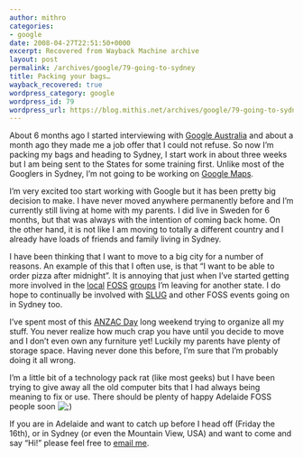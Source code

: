 ```yaml
---
author: mithro
categories:
- google
date: 2008-04-27T22:51:50+0000
excerpt: Recovered from Wayback Machine archive
layout: post
permalink: /archives/google/79-going-to-sydney
title: Packing your bags…
wayback_recovered: true
wordpress_category: google
wordpress_id: 79
wordpress_url: https://blog.mithis.net/archives/google/79-going-to-sydney
---
```


<div >
<p>About 6 months ago I started interviewing with <a href="http://www.google.com.au/">Google Australia</a> and about a month ago they made me a job offer that I could not refuse. So now I’m packing my bags and heading to Sydney, I start work in about three weeks but I am being sent to the States for some training first. Unlike most of the Googlers in Sydney, I’m not going to be working on <a href="http://maps.google.com/">Google Maps</a>.</p>
<p>I’m very excited too start working with Google but it has been pretty big decision to make. I have never moved anywhere permanently before and I’m currently still living at home with my parents. I did live in Sweden for 6 months, but that was always with the intention of coming back home. On the other hand, it is not like I am moving to totally a different country and I already have loads of friends and family living in Sydney.</p>
<p>I have been thinking that I want to move to a big city for a number of reasons. An example of this that I often use, is that “I want to be able to order pizza after midnight”. It is annoying that just when I’ve started getting more involved in the <a href="http://www.linuxsa.org.au/">local</a> <a href="http://www.rowetel.com/">FOSS</a> <a href="http://groups.google.com.au/group/Bettong?hl=en">groups</a> I’m leaving for another state. I do hope to continually be involved with <a href="http://www.slug.org.au/">SLUG</a> and other FOSS events going on in Sydney too.</p>
<p>I’ve spent most of this <a href="http://en.wikipedia.org/wiki/Anzac_day">ANZAC Day</a> long weekend trying to organize all my stuff. You never realize how much crap you have until you decide to move and I don’t even own any furniture yet! Luckily my parents have plenty of storage space. Having never done this before, I’m sure that I’m probably doing it all wrong.</p>
<p>I’m a little bit of a technology pack rat (like most geeks) but I have been trying to give away all the old computer bits that I had always being meaning to fix or use. There should be plenty of happy Adelaide FOSS people soon <img alt=";)"  src="http://web.archive.org/web/20110311022506im_/http://blog.mithis.net/wp-includes/images/smilies/icon_wink.gif"/> </p>
<p>If you are in Adelaide and want to catch up before I head off (Friday the 16th), or in Sydney (or even the Mountain View, USA) and want to come and say “Hi!” please feel free to <a href="http://web.archive.org/web/20110311022506/mailto://mithis.com/">email me</a>.</p>
</div>
